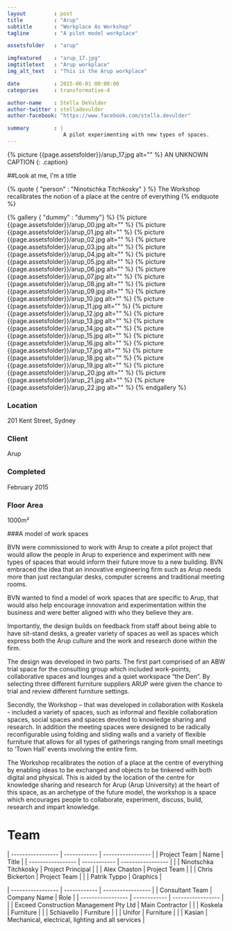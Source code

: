 ```yaml
---
layout         : post
title          : "Arup"
subtitle       : "Workplace As Workshop"
tagline        : "A pilot model workplace"

assetsfolder   : "arup"

imgfeatured    : "arup_17.jpg"
imgtitletext   : "Arup workplace"
img_alt_text   : "This is the Arup workplace"

date           : 2015-06-01 00:00:00
categories     : transformative-4

author-name    : Stella DeVulder
author-twitter : stelladevulder
author-facebook: "https://www.facebook.com/stella.devulder"

summary        : |
                  A pilot experimenting with new types of spaces.
---
```


<div class="quote-and-content" markdown="1">
<div class="content" markdown="1">

{% picture {{page.assetsfolder}}/arup_17.jpg alt="" %}
AN UNKNOWN CAPTION
{: .caption}

</div>
<div class="quote" markdown="1">

##Look at me, I'm a title

{% quote { "person" : "Ninotschka Titchkosky"  } %}
The Workshop recalibrates the notion of a place at the centre of everything 
{% endquote %}

</div>
</div>

{% gallery { "dummy" : "dummy"} %}
    {% picture {{page.assetsfolder}}/arup_00.jpg alt="" %}
    {% picture {{page.assetsfolder}}/arup_01.jpg alt="" %}
    {% picture {{page.assetsfolder}}/arup_02.jpg alt="" %}
    {% picture {{page.assetsfolder}}/arup_03.jpg alt="" %}
    {% picture {{page.assetsfolder}}/arup_04.jpg alt="" %}
    {% picture {{page.assetsfolder}}/arup_05.jpg alt="" %}
    {% picture {{page.assetsfolder}}/arup_06.jpg alt="" %}
    {% picture {{page.assetsfolder}}/arup_07.jpg alt="" %}
    {% picture {{page.assetsfolder}}/arup_08.jpg alt="" %}
    {% picture {{page.assetsfolder}}/arup_09.jpg alt="" %}
    {% picture {{page.assetsfolder}}/arup_10.jpg alt="" %}
    {% picture {{page.assetsfolder}}/arup_11.jpg alt="" %}
    {% picture {{page.assetsfolder}}/arup_12.jpg alt="" %}
    {% picture {{page.assetsfolder}}/arup_13.jpg alt="" %}
    {% picture {{page.assetsfolder}}/arup_14.jpg alt="" %}
    {% picture {{page.assetsfolder}}/arup_15.jpg alt="" %}
    {% picture {{page.assetsfolder}}/arup_16.jpg alt="" %}
    {% picture {{page.assetsfolder}}/arup_17.jpg alt="" %}
    {% picture {{page.assetsfolder}}/arup_18.jpg alt="" %}
    {% picture {{page.assetsfolder}}/arup_19.jpg alt="" %}
    {% picture {{page.assetsfolder}}/arup_20.jpg alt="" %}
    {% picture {{page.assetsfolder}}/arup_21.jpg alt="" %}
    {% picture {{page.assetsfolder}}/arup_22.jpg alt="" %}
{% endgallery %}

<div class="project-details">
<h3>Location</h3>
<p >201 Kent Street, Sydney</p>
<h3>Client</h3>
<p >Arup</p>
<h3>Completed</h3>
<p >February 2015</p>
<h3>Floor Area</h3>
<p >1000m²</p>
</div>

###A model of work spaces 

BVN were commissioned to work with Arup to create a pilot project that would allow the people in Arup to experience and experiment with new types of spaces that would inform their future move to a new building.
BVN embraced the idea that an innovative engineering firm such as Arup needs more than just rectangular desks, computer screens and traditional meeting rooms.

BVN wanted to find a model of work spaces that are specific to Arup, that would also help encourage innovation and experimentation within the business and were better aligned with who they believe they are.

Importantly, the design builds on feedback from staff about being able to have sit-stand desks, a greater variety of spaces as well as spaces which express both the Arup culture and the work and research done within the firm.

The design was developed in two parts.  The first part comprised of an ABW trial space for the consulting group which included work-points, collaborative spaces and lounges and a quiet workspace “the Den”. By selecting three different furniture suppliers ARUP were given the chance to trial and review different furniture settings.

Secondly, the Workshop – that was developed in collaboration with Koskela - included a variety of spaces,   such as informal and flexible collaboration spaces, social spaces and spaces devoted to knowledge sharing and research.  In addition the meeting spaces were designed to be radically reconfigurable using folding and sliding walls and a variety of flexible furniture that allows for all types of gatherings ranging from small meetings to ‘Town Hall’ events involving the entire firm.

The Workshop recalibrates the notion of a place at the centre of everything by enabling ideas to be exchanged and objects to be tinkered with both digital and physical. This is aided by the location of the centre for knowledge sharing and research for Arup (Arup University) at the heart of this space, as an archetype of the future model, the workshop is a space which encourages people to collaborate, experiment, discuss, build, research and impart knowledge.

# Team #

| ----------------- | ------------          | ----------------- |
| Project Team      | Name                  | Title             |
| ----------------- | ------------          | ----------------- |
|                   | Ninotschka Titchkosky | Project Principal |
|                   | Alex Chaston          | Project Team      |
|                   | Chris Bickerton       | Project Team      |
|                   | Patrik Typpo          | Graphics          |

| ----------------- | ------------                           | -----------------                                 |
| Consultant Team   | Company Name                           | Role                                              |
| ----------------- | ------------                           | -----------------                                 |
|                   | Exceed Construction Management Pty Ltd | Main Contractor                                   |
|                   | Koskela                                | Furniture                                         |
|                   | Schiavello                             | Furniture                                         |
|                   | Unifor                                 | Furniture                                         |
|                   | Kasian                                 | Mechanical, electrical, lighting and all services |

